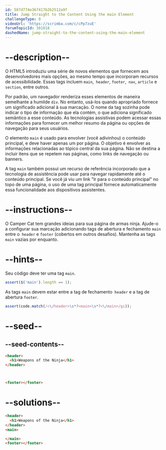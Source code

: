 ```yaml
---
id: 587d774e367417b2b2512a9f
title: Jump Straight to the Content Using the main Element
challengeType: 0
videoUrl: 'https://scrimba.com/c/cPp7zuE'
forumTopicId: 301018
dashedName: jump-straight-to-the-content-using-the-main-element
---
```


# --description--

O HTML5 introduziu uma série de novos elementos que fornecem aos desenvolvedores mais opções, ao mesmo tempo que incorporam recursos de acessibilidade. Essas tags incluem `main`,` header`, `footer`,` nav`, `article` e` section`, entre outros.

Por padrão, um navegador renderiza esses elementos de maneira semelhante a humilde `div`. No entanto, usá-los quando apropriado fornece um significado adicional à sua marcação. O nome da tag sozinha pode indicar o tipo de informação que ela contém, o que adiciona significado semântico a esse conteúdo. As tecnologias assistivas podem acessar essas informações para fornecer um melhor resumo da página ou opções de navegação para seus usuários.

O elemento `main` é usado para envolver (você adivinhou) o conteúdo principal, e deve haver apenas um por página. O objetivo é envolver as informações relacionadas ao tópico central da sua página. Não se destina a incluir itens que se repetem nas páginas, como links de navegação ou banners.

A tag `main` também possui um recurso de referência incorporado que a tecnologia de assistência pode usar para navegar rapidamente até o conteúdo principal. Se você já viu um link "Ir para o conteúdo principal" no topo de uma página, o uso de uma tag principal fornece automaticamente essa funcionalidade aos dispositivos assistentes.

# --instructions--

O Camper Cat tem grandes ideias para sua página de armas ninja. Ajude-o a configurar sua marcação adicionando tags de abertura e fechamento `main` entre o` header` e `footer` (cobertos em outros desafios). Mantenha as tags `main` vazias por enquanto.

# --hints--

Seu código deve ter uma tag `main`.

```js
assert($('main').length == 1);
```

As tags `main` devem estar entre a tag de fechamento` header` e a tag de abertura `footer`.

```js
assert(code.match(/<\/header>\s*?<main>\s*?<\/main>/gi));
```

# --seed--

## --seed-contents--

```html
<header>
  <h1>Weapons of the Ninja</h1>
</header>



<footer></footer>
```

# --solutions--

```html
<header>
  <h1>Weapons of the Ninja</h1>
</header>
<main>

</main>
<footer></footer>
```
